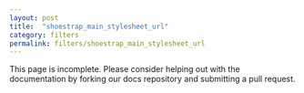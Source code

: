 ```yaml
---
layout: post
title:  "shoestrap_main_stylesheet_url"
category: filters
permalink: filters/shoestrap_main_stylesheet_url
---
```


This page is incomplete. Please consider helping out with the documentation by forking our docs repository and submitting a pull request.
